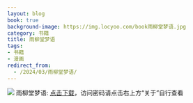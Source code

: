 ```yaml
---
layout: blog
book: true
background-image: https://img.locyoo.com/book雨柳堂梦语.jpg
category: 书籍
title: 雨柳堂梦语
tags:
- 书籍
- 漫画
redirect_from:
  - /2024/03/雨柳堂梦语/
---
```

![](https://img.locyoo.com/book雨柳堂梦语.jpg)
雨柳堂梦语: <a name = "ref1" href="https://url18.ctfile.com/d/50983618-65273200-cfcad7?p=3619">点击下载</a>，访问密码请点击右上方“关于”自行查看